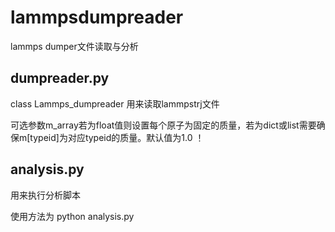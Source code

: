 # lammpsdumpreader
lammps dumper文件读取与分析
## dumpreader.py 
class Lammps_dumpreader 用来读取lammpstrj文件 

可选参数m_array若为float值则设置每个原子为固定的质量，若为dict或list需要确保m[typeid]为对应typeid的质量。默认值为1.0 ！
## analysis.py
用来执行分析脚本

使用方法为 python analysis.py

